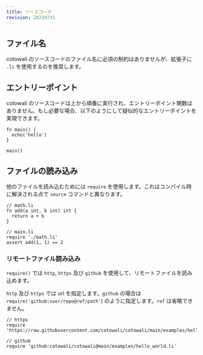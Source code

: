 ```yaml
---
title: ソースコード
revision: 20210731
---
```


## ファイル名

cotowali のソースコードのファイル名に必須の制約はありませんが、拡張子に `.li` を使用するのを推奨します。

## エントリーポイント

cotowali のソースコードは上から順番に実行され、エントリーポイント関数はありません。もし必要な場合、以下のようにして疑似的なエントリーポイントを実現できます。

```
fn main() {
  echo('hello')
}

main()
```

## ファイルの読み込み

他のファイルを読み込むためには `require` を使用します。これはコンパイル時に解決される点で  `source` コマンドと異なります。

```
// math.li
fn add(a int, b int) int {
  return a + b
}

// main.li
require './math.li'
assert add(1, 1) == 2
```

### リモートファイル読み込み

`require()` では `http`, `https` 及び `github` を使用して、リモートファイルを読み込めます。

`http` 及び `https` では url を指定します。`github` の場合は `require('github:user/repo@ref/path'`) のように指定します。`ref` は省略できません。

```
// https
require 'https://raw.githubusercontent.com/cotowali/cotowali/main/examples/hello_world.li'

// github
require 'github:cotowali/cotowali@main/examples/hello_world.li'
```
